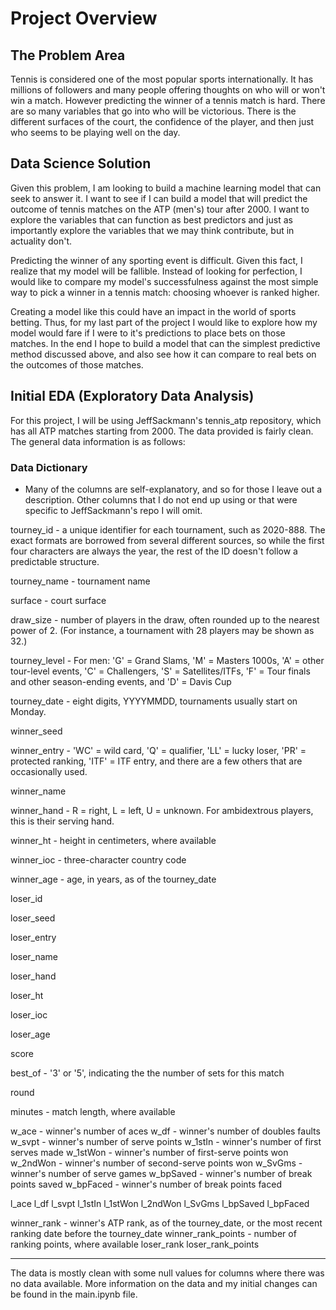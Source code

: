 # Project Overview

## The Problem Area

Tennis is considered one of the most popular sports internationally. It has millions of followers and many people offering thoughts on who will or won't win a match. However predicting the winner of a tennis match is hard. There are so many variables that go into who will be victorious. There is the different surfaces of the court, the confidence of the player, and then just who seems to be playing well on the day.

## Data Science Solution

Given this problem, I am looking to build a machine learning model that can seek to answer it. I want to see if I can build a model that will predict the outcome of tennis matches on the ATP (men's) tour after 2000. I want to explore the variables that can function as best predictors and just as importantly explore the variables that we may think contribute, but in actuality don't.

Predicting the winner of any sporting event is difficult. Given this fact, I realize that my model will be fallible. Instead of looking for perfection, I would like to compare my model's successfulness against the most simple way to pick a winner in a tennis match: choosing whoever is ranked higher. 

Creating a model like this could have an impact in the world of sports betting. Thus, for my last part of the project I would like to explore how my model would fare if I were to it's predictions to place bets on those matches.  In the end I hope to build a model that can the simplest predictive method discussed above, and also see how it can compare to real bets on the outcomes of those matches. 

## Initial EDA (Exploratory Data Analysis)

For this project, I will be using JeffSackmann's tennis_atp repository, which has all ATP matches starting from 2000. The data provided is fairly clean. The general data information is as follows:

### Data Dictionary

* Many of the columns are self-explanatory, and so for those I leave out a description. Other columns that I do not end up using or that were specific to JeffSackmann's repo I will omit.

tourney_id - a unique identifier for each tournament, such as 2020-888. The exact formats are borrowed from several different sources, so while the first four characters are always the year, the rest of the ID doesn't follow a predictable structure.

tourney_name - tournament name

surface - court surface

draw_size - number of players in the draw, often rounded up to the nearest power of 2. (For instance, a tournament with 28 players may be shown as 32.)

tourney_level - For men: 'G' = Grand Slams, 'M' = Masters 1000s, 'A' = other tour-level events, 'C' = Challengers, 'S' = Satellites/ITFs, 'F' = Tour finals and other season-ending events, and 'D' = Davis Cup 

tourney_date - eight digits, YYYYMMDD, tournaments usually start on Monday.

winner_seed

winner_entry - 'WC' = wild card, 'Q' = qualifier, 'LL' = lucky loser, 'PR' = protected ranking, 'ITF' = ITF entry, and there are a few others that are occasionally used.

winner_name

winner_hand - R = right, L = left, U = unknown. For ambidextrous players, this is their serving hand.

winner_ht - height in centimeters, where available

winner_ioc - three-character country code

winner_age - age, in years, as of the tourney_date

loser_id

loser_seed

loser_entry

loser_name

loser_hand

loser_ht

loser_ioc

loser_age

score

best_of - '3' or '5', indicating the the number of sets for this match

round

minutes - match length, where available

w_ace - winner's number of aces
w_df - winner's number of doubles faults
w_svpt - winner's number of serve points
w_1stIn - winner's number of first serves made
w_1stWon - winner's number of first-serve points won
w_2ndWon - winner's number of second-serve points won
w_SvGms - winner's number of serve games
w_bpSaved - winner's number of break points saved
w_bpFaced - winner's number of break points faced

l_ace
l_df
l_svpt
l_1stIn
l_1stWon
l_2ndWon
l_SvGms
l_bpSaved
l_bpFaced

winner_rank - winner's ATP rank, as of the tourney_date, or the most recent ranking date before the tourney_date
winner_rank_points - number of ranking points, where available
loser_rank
loser_rank_points

---------------------------------

The data is mostly clean with some null values for columns where there was no data available. More information on the data and my initial changes can be found in the main.ipynb file.